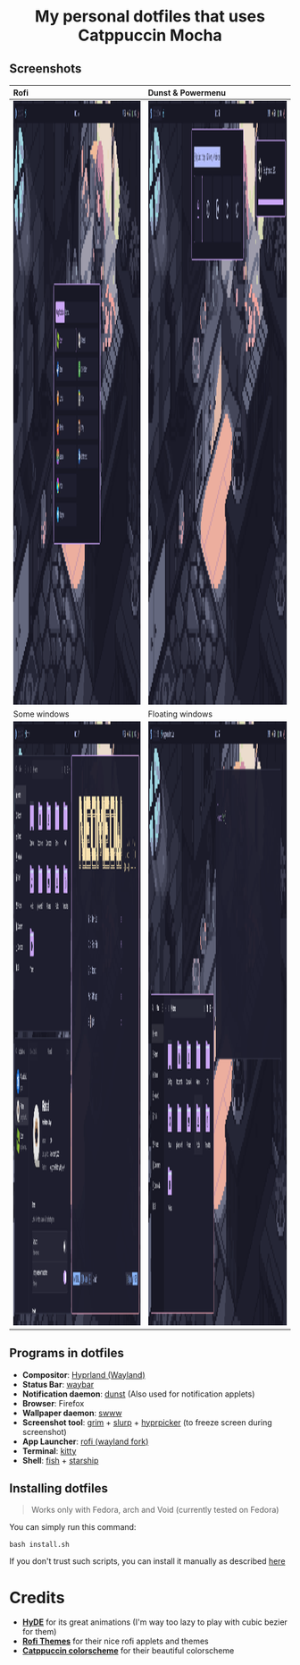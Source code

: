 <h1 align="center"> My personal dotfiles that uses Catppuccin Mocha</h1>


## Screenshots

| Rofi | Dunst & Powermenu |
|:---|:---------------|
| <img width="1920" height="1080" alt="image" src="assets/preview/rofi.png" /> | <img width="1920" height="1080" alt="image" src="assets/preview/widgets.png" /> |
| Some windows | Floating windows |
| <img width="1920" height="1080" alt="image" src="assets/preview/some-windows.png" /> | <img width="1920" height="1080" alt="image" src="assets/preview/floating-stuff.png" /> |

## Programs in dotfiles
- **Compositor**: [Hyprland (Wayland)](https://hypr.land/)
- **Status Bar**: [waybar](https://github.com/Alexays/Waybar)
- **Notification daemon**: [dunst](https://github.com/dunst-project/dunst) (Also used for notification applets)
- **Browser**: Firefox
- **Wallpaper daemon**: [swww](https://github.com/LGFae/swww)
- **Screenshot tool**: [grim](https://github.com/emersion/grim) + [slurp](https://github.com/emersion/slurp) + [hyprpicker](https://github.com/hyprwm/hyprpicker) (to freeze screen during screenshot)
- **App Launcher**: [rofi (wayland fork)](https://github.com/lbonn/rofi)
- **Terminal**: [kitty](https://github.com/kovidgoyal/kitty)
- **Shell**: [fish](https://github.com/fish-shell/fish-shell) + [starship](https://github.com/starship/starship)

## Installing dotfiles
> Works only with Fedora, arch and Void (currently tested on Fedora) 

You can simply run this command:
```
bash install.sh
```

If you don't trust such scripts, you can install it manually as described [here](assets/MANUAL-INSTALL.md)

# Credits
- **[HyDE](https://github.com/HyDE-Project/HyDE)** for its great animations (I'm way too lazy to play with cubic bezier for them)
- **[Rofi Themes](https://github.com/adi1090x/rofi)** for their nice rofi applets and themes
- **[Catppuccin colorscheme](https://catppuccin.com/)** for their beautiful colorscheme
